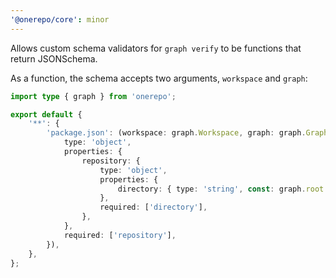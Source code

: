 ```yaml
---
'@onerepo/core': minor
---
```


Allows custom schema validators for `graph verify` to be functions that return JSONSchema.

As a function, the schema accepts two arguments, `workspace` and `graph`:

```ts
import type { graph } from 'onerepo';

export default {
	'**': {
		'package.json': (workspace: graph.Workspace, graph: graph.Graph) => ({
			type: 'object',
			properties: {
				repository: {
					type: 'object',
					properties: {
						directory: { type: 'string', const: graph.root.relative(workspace.location) },
					},
					required: ['directory'],
				},
			},
			required: ['repository'],
		}),
	},
};
```

